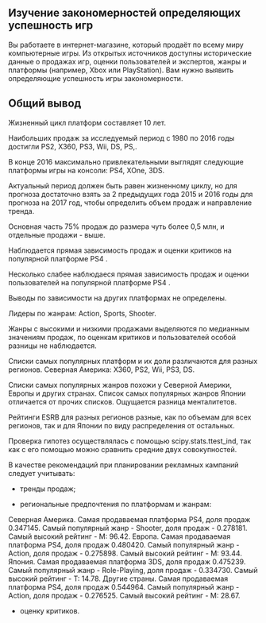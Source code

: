 ## Изучение закономерностей определяющих успешность игр

Вы работаете в интернет-магазине, который продаёт по всему миру компьютерные игры. Из открытых источников доступны исторические данные о продажах игр, оценки пользователей и экспертов, жанры и платформы (например, Xbox или PlayStation). Вам нужно выявить определяющие успешность игры закономерности.

## Общий вывод
Жизненный цикл платформ составляет 10 лет.

Наибольших продаж за исследуемый период с 1980 по 2016 годы достигли PS2, X360, PS3, Wii, DS, PS,.

В конце 2016 максимально привлекательными выглядят следующие платформы игры на консоли: PS4, XOne, 3DS.

Актуальный период должен быть равен жизненному циклу, но для прогноза достаточно взять за 2 предыдущих года 2015 и 2016 годы для прогноза на 2017 год, чтобы определить объем продаж и направление тренда.

Основная часть 75% продаж до размера чуть более 0,5 млн, и отдельные продажи - выше.

Наблюдается прямая зависимость продаж и оценки критиков на популярной платформе PS4 .

Несколько слабее наблюдаеся прямая зависимость продаж и оценки пользователей на популярной платформе PS4 .

Выводы по зависимости на других платформах не определены.

Лидеры по жанрам: Action, Sports, Shooter.

Жанры с высокими и низкими продажами выделяются по медианным значениям продаж, по оценкам критиков и пользователей особой разницы не наблюдается.

Списки самых популярных платформ и их доли различаются для разных регионов. Северная Америка: X360, PS2, Wii, PS3, DS.

Списки самых популярных жанров похожи у Северной Америки, Европы и других странах. Список самых популярных жанров Японии отличается от прочих списков. Ощущается разница менталитетов.

Рейтинги ESRB для разных регионов разные, как по объемам для всех регионов, так и для Японии по виду распределения от остальных.

Проверка гипотез осуществлялась с помощью scipy.stats.ttest_ind, так как с его помощью можно сравнить средние двух совокупностей.

В качестве рекомендаций при планировании рекламных кампаний следует учитывать:

- тренды продаж;

- региональные предпочтения по платформам и жанрам:

Северная Америка. Самая продаваемая платформа PS4, доля продаж 0.347145. Самый популярный жанр - Shooter, доля продаж - 0.278181. Самый высокий рейтинг - М: 96.42. Европа. Самая продаваемая платформа PS4, доля продаж 0.480420. Самый популярный жанр - Action, доля продаж - 0.275898. Самый высокий рейтинг - M: 93.44. Япония. Самая продаваемая платформа 3DS, доля продаж 0.475239. Самый популярный жанр - Role-Playing, доля продаж - 0.334730. Самый высокий рейтинг - T: 14.78. Другие страны. Самая продаваемая платформа PS4, доля продаж 0.544964. Самый популярный жанр - Action, доля продаж - 0.276525. Самый высокий рейтинг - M: 28.67.

- оценку критиков.
